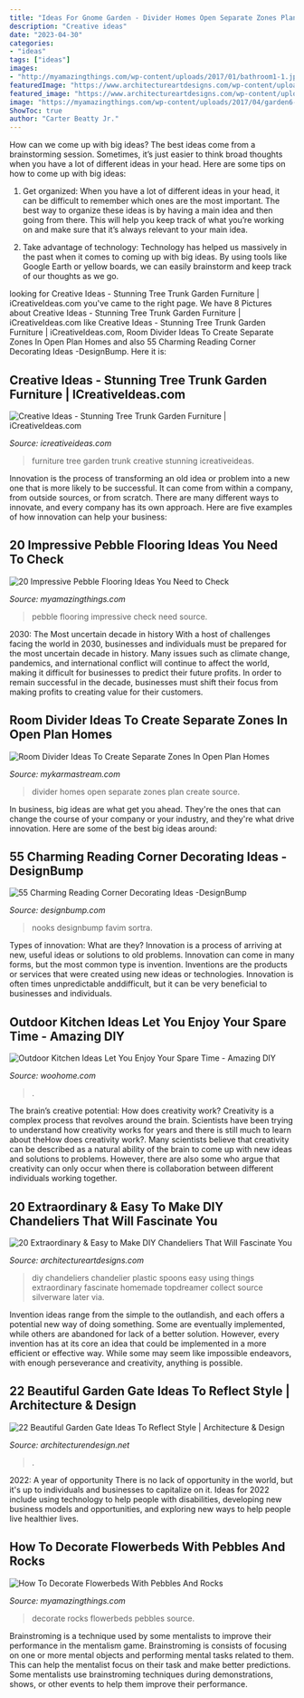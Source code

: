 ```yaml
---
title: "Ideas For Gnome Garden - Divider Homes Open Separate Zones Plan Create Source"
description: "Creative ideas"
date: "2023-04-30"
categories:
- "ideas"
tags: ["ideas"]
images:
- "http://myamazingthings.com/wp-content/uploads/2017/01/bathroom1-1.jpg"
featuredImage: "https://www.architectureartdesigns.com/wp-content/uploads/2015/01/830-630x839.jpg"
featured_image: "https://www.architectureartdesigns.com/wp-content/uploads/2015/01/830-630x839.jpg"
image: "https://myamazingthings.com/wp-content/uploads/2017/04/garden6-2.jpg"
ShowToc: true
author: "Carter Beatty Jr."
---
```



How can we come up with big ideas?
The best ideas come from a brainstorming session. Sometimes, it’s just easier to think broad thoughts when you have a lot of different ideas in your head. Here are some tips on how to come up with big ideas:
1. Get organized: When you have a lot of different ideas in your head, it can be difficult to remember which ones are the most important. The best way to organize these ideas is by having a main idea and then going from there. This will help you keep track of what you’re working on and make sure that it’s always relevant to your main idea.

2. Take advantage of technology: Technology has helped us massively in the past when it comes to coming up with big ideas. By using tools like Google Earth or yellow boards, we can easily brainstorm and keep track of our thoughts as we go.

	

		
looking for Creative Ideas - Stunning Tree Trunk Garden Furniture | iCreativeIdeas.com you've came to the right page. We have 8 Pictures about Creative Ideas - Stunning Tree Trunk Garden Furniture | iCreativeIdeas.com like Creative Ideas - Stunning Tree Trunk Garden Furniture | iCreativeIdeas.com, Room Divider Ideas To Create Separate Zones In Open Plan Homes and also 55 Charming Reading Corner Decorating Ideas -DesignBump. Here it is:
		
    
## Creative Ideas - Stunning Tree Trunk Garden Furniture | ICreativeIdeas.com

<img loading=lazy src="http://www.icreativeideas.com/wp-content/uploads/2014/10/Creative-Ideas-Stunning-Tree-Trunk-Garden-Furniture-7.jpg?ae727b" onerror="this.onerror=null;this.src='https://tse4.mm.bing.net/th?id=OIP.4sMdyxvWSlNevkxtW3X2ygHaJ4&amp;pid=15.1';" alt="Creative Ideas - Stunning Tree Trunk Garden Furniture | iCreativeIdeas.com">

_Source: icreativeideas.com_

>furniture tree garden trunk creative stunning icreativeideas. 

	

Innovation is the process of transforming an old idea or problem into a new one that is more likely to be successful. It can come from within a company, from outside sources, or from scratch. There are many different ways to innovate, and every company has its own approach. Here are five examples of how innovation can help your business: 

    
## 20 Impressive Pebble Flooring Ideas You Need To Check

<img loading=lazy src="http://myamazingthings.com/wp-content/uploads/2017/01/bathroom1-1.jpg" onerror="this.onerror=null;this.src='https://tse2.mm.bing.net/th?id=OIP.ulPcHeInQyx2Szt5LGgwIAHaMD&amp;pid=15.1';" alt="20 Impressive Pebble Flooring Ideas You Need to Check">

_Source: myamazingthings.com_

>pebble flooring impressive check need source. 

	

2030: The Most uncertain decade in history
With a host of challenges facing the world in 2030, businesses and individuals must be prepared for the most uncertain decade in history. Many issues such as climate change, pandemics, and international conflict will continue to affect the world, making it difficult for businesses to predict their future profits. In order to remain successful in the decade, businesses must shift their focus from making profits to creating value for their customers.

    
## Room Divider Ideas To Create Separate Zones In Open Plan Homes

<img loading=lazy src="https://mykarmastream.com/wp-content/uploads/2017/08/room-divider-10.jpg" onerror="this.onerror=null;this.src='https://tse1.mm.bing.net/th?id=OIP.HMLwVRvk_BoXqQ-27X7AMQHaQI&amp;pid=15.1';" alt="Room Divider Ideas To Create Separate Zones In Open Plan Homes">

_Source: mykarmastream.com_

>divider homes open separate zones plan create source. 

	

In business, big ideas are what get you ahead. They're the ones that can change the course of your company or your industry, and they're what drive innovation. Here are some of the best big ideas around:

    
## 55 Charming Reading Corner Decorating Ideas -DesignBump

<img loading=lazy src="http://cdn.designbump.com/wp-content/uploads/2015/11/reading-corner-nook08.jpg" onerror="this.onerror=null;this.src='https://tse2.mm.bing.net/th?id=OIP.Pt200OS5GDaQzj09eI_-DQHaLH&amp;pid=15.1';" alt="55 Charming Reading Corner Decorating Ideas -DesignBump">

_Source: designbump.com_

>nooks designbump favim sortra. 

	

Types of innovation: What are they?
Innovation is a process of arriving at new, useful ideas or solutions to old problems. Innovation can come in many forms, but the most common type is invention. Inventions are the products or services that were created using new ideas or technologies. Innovation is often times unpredictable anddifficult, but it can be very beneficial to businesses and individuals.

    
## Outdoor Kitchen Ideas Let You Enjoy Your Spare Time - Amazing DIY

<img loading=lazy src="https://www.woohome.com/wp-content/uploads/2014/02/outdoor-kitchen-4.jpg" onerror="this.onerror=null;this.src='https://tse1.mm.bing.net/th?id=OIP.jcxSXCNgDdbCiHqAuxVTmAHaKe&amp;pid=15.1';" alt="Outdoor Kitchen Ideas Let You Enjoy Your Spare Time - Amazing DIY">

_Source: woohome.com_

>. 

	

The brain’s creative potential: How does creativity work?
Creativity is a complex process that revolves around the brain. Scientists have been trying to understand how creativity works for years and there is still much to learn about theHow does creativity work?. Many scientists believe that creativity can be described as a natural ability of the brain to come up with new ideas and solutions to problems. However, there are also some who argue that creativity can only occur when there is collaboration between different individuals working together.

    
## 20 Extraordinary &amp; Easy To Make DIY Chandeliers That Will Fascinate You

<img loading=lazy src="https://www.architectureartdesigns.com/wp-content/uploads/2015/01/830-630x839.jpg" onerror="this.onerror=null;this.src='https://tse4.mm.bing.net/th?id=OIP.AOLX8G6bof41_igJwIvaOwHaJ3&amp;pid=15.1';" alt="20 Extraordinary &amp; Easy to Make DIY Chandeliers That Will Fascinate You">

_Source: architectureartdesigns.com_

>diy chandeliers chandelier plastic spoons easy using things extraordinary fascinate homemade topdreamer collect source silverware later via. 

	

Invention ideas range from the simple to the outlandish, and each offers a potential new way of doing something. Some are eventually implemented, while others are abandoned for lack of a better solution. However, every invention has at its core an idea that could be implemented in a more efficient or effective way. While some may seem like impossible endeavors, with enough perseverance and creativity, anything is possible.

    
## 22 Beautiful Garden Gate Ideas To Reflect Style | Architecture &amp; Design

<img loading=lazy src="https://cdn.architecturendesign.net/wp-content/uploads/2014/08/garden-gate-4.jpg" onerror="this.onerror=null;this.src='https://tse1.mm.bing.net/th?id=OIP.v8dIWN7tgf6sMQfllyHVpAHaKw&amp;pid=15.1';" alt="22 Beautiful Garden Gate Ideas To Reflect Style | Architecture &amp; Design">

_Source: architecturendesign.net_

>. 

	

2022: A year of opportunity
There is no lack of opportunity in the world, but it's up to individuals and businesses to capitalize on it. Ideas for 2022 include using technology to help people with disabilities, developing new business models and opportunities, and exploring new ways to help people live healthier lives.

    
## How To Decorate Flowerbeds With Pebbles And Rocks

<img loading=lazy src="https://myamazingthings.com/wp-content/uploads/2017/04/garden6-2.jpg" onerror="this.onerror=null;this.src='https://tse1.mm.bing.net/th?id=OIP.4D5vqN0L-cZ40r_3F2RecAHaJ4&amp;pid=15.1';" alt="How To Decorate Flowerbeds With Pebbles And Rocks">

_Source: myamazingthings.com_

>decorate rocks flowerbeds pebbles source. 

	

Brainstroming is a technique used by some mentalists to improve their performance in the mentalism game. Brainstroming is consists of focusing on one or more mental objects and performing mental tasks related to them. This can help the mentalist focus on their task and make better predictions. Some mentalists use brainstroming techniques during demonstrations, shows, or other events to help them improve their performance.

